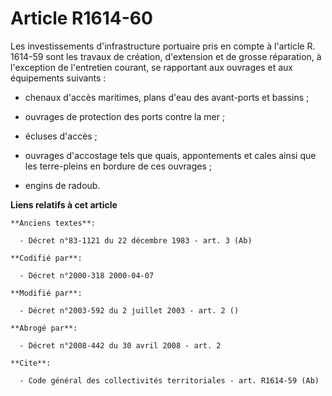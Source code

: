 # Article R1614-60

Les investissements d'infrastructure portuaire pris en compte à l'article R. 1614-59 sont les travaux de création,
d'extension et de grosse réparation, à l'exception de l'entretien courant, se rapportant aux ouvrages et aux équipements
suivants :

- chenaux d'accès maritimes, plans d'eau des avant-ports et bassins ;

- ouvrages de protection des ports contre la mer ;

- écluses d'accès ;

- ouvrages d'accostage tels que quais, appontements et cales ainsi que les terre-pleins en bordure de ces ouvrages ;

- engins de radoub.

**Liens relatifs à cet article**

	**Anciens textes**:

	  - Décret n°83-1121 du 22 décembre 1983 - art. 3 (Ab)

	**Codifié par**:

	  - Décret n°2000-318 2000-04-07

	**Modifié par**:

	  - Décret n°2003-592 du 2 juillet 2003 - art. 2 ()

	**Abrogé par**:

	  - Décret n°2008-442 du 30 avril 2008 - art. 2

	**Cite**:

	  - Code général des collectivités territoriales - art. R1614-59 (Ab)
